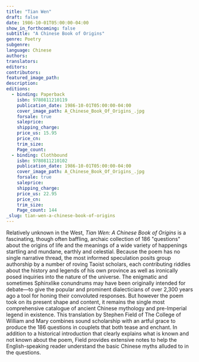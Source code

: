 ```yaml
---
title: "Tian Wen"
draft: false
date: 1986-10-01T05:00:00-04:00
show_in_forthcoming: false
subtitle: "A Chinese Book of Origins"
genre: Poetry
subgenre:
language: Chinese
authors:
translators:
editors:
contributors:
featured_image_path:
description:
editions:
  - binding: Paperback
    isbn: 9780811210119
    publication_date: 1986-10-01T05:00:00-04:00
    cover_image_path: A_Chinese_Book_Of_Origins_.jpg
    forsale: true
    saleprice:
    shipping_charge:
    price_us: 15.95
    price_cn:
    trim_size:
    Page_count:
  - binding: Clothbound
    isbn: 9780811210102
    publication_date: 1986-10-01T05:00:00-04:00
    cover_image_path: A_Chinese_Book_Of_Origins_.jpg
    forsale: true
    saleprice:
    shipping_charge:
    price_us: 22.95
    price_cn:
    trim_size:
    Page_count: 144
_slug: tian-wen-a-chinese-book-of-origins
---
```


Relatively unknown in the West, _Tian Wen: A Chinese Book of Origins_ is a fascinating, though often baffling, archaic collection of 186 "questions" about the origins of life and the meanings of a wide variety of happenings startling and mundane, earthly and celestial. Because the poem has no single narrative thread, the most informed speculation posits group authorship by a number of roving Taoist scholars, each contributing riddles about the history and legends of his own province as well as ironically posed inquiries into the nature of the universe. The enigmatic and sometimes Sphinxlike conundrums may have been originally intended for debate––to give the popular and prominent dialecticians of over 2,300 years ago a tool for honing their convoluted responses. But however the poem took on its present shape and content, it remains the single most comprehensive catalogue of ancient Chinese mythology and pre-Imperial legend in existence. This translation by Stephen Field of The College of William and Mary combines sound scholarship with an artful grace to produce the 186 questions in couplets that both tease and enchant. In addition to a historical introduction that clearly explains what is known and not known about the poem, Field provides extensive notes to help the English-speaking reader understand the basic Chinese myths alluded to in the questions.

